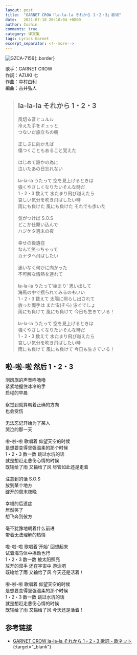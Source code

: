 ```yaml
---
layout: post
title:  "GARNET CROW「la-la-la それから 1・2・3」歌词"
date:   2021-07-18 20:10:04 +0800
author: Coshin
comments: true
category: 译文集
tags: Lyrics Garnet
excerpt_separator: <!--more-->
---
```

![GZCA-7156](https://ganekuro.github.io/images/discography/single/GZCA-7156.jpg){:.border}

歌手：GARNET CROW<br>
作詞：AZUKI 七<br>
作曲：中村由利<br>
編曲：古井弘人<!--more-->

<blockquote class="original">
  <h2>la-la-la それから 1・2・3</h2>
  <p>
    風切る音ヒュルル<br>
    冷えた手をギュッと<br>
    つないだ旅立ちの朝<br>
    <br>
    正しさに向かえば<br>
    傷つくこともあること覚えた<br>
    <br>
    はじめて誰かの為に<br>
    泣いたあの日忘れない<br>
    <br>
    la-la-la うたって 空を見上げるときは<br>
    強くやさしくなりたいそんな時だ<br>
    1・2・3 数えて 水たまり飛び越えたら<br>
    哀しい気分を吹き飛ばしたい時<br>
    雨にも負けた 風にも負けた それでも歩いた<br>
    <br>
    気がつけば S.O.S<br>
    どこか仕舞い込んで<br>
    ハジケタ週末の夜<br>
    <br>
    幸せの後遺症<br>
    なんて笑っちゃって<br>
    カナタヘ飛ばしたい<br>
    <br>
    迷いなく何かに向かった<br>
    不可解な情熱を連れて<br>
    <br>
    la-la-la うたって‘始まり' 思い出して<br>
    海馬の中で揺られてみるのもいい<br>
    1・2・3 数えて 太陽に照らし出されて<br>
    放った両手は また宙(そら) 泳ぐでしょ<br>
    雨にも負けて 風にも負けて 今日も生きている！<br>
    <br>
    la-la-la うたって 空を見上げるときは<br>
    強くやさしくなりたいそんな時だ<br>
    1・2・3 数えて 水たまり飛び越えたら<br>
    哀しい気分を吹き飛ばしたい時<br>
    雨にも負けて 風にも負けて 今日も生きている！
  </p>
</blockquote>

<div class="translation">
  <h2>啦-啦-啦 然后 1・2・3</h2>
  <p>
    测风旗的声音呼噜噜<br>
    紧紧地握住冰冷的手<br>
    启程的早晨<br>
    <br>
    察觉到就算朝着正确的方向<br>
    也会受伤<br>
    <br>
    无法忘记开始为了某人<br>
    哭泣的那一天<br>
    <br>
    啦-啦-啦 歌唱着 仰望天空的时候<br>
    是想要变得坚强温柔的那个时候<br>
    1・2・3 数一数 跳过水坑的话<br>
    就是想赶走悲伤心情的时候<br>
    既输给了雨 又输给了风 尽管如此还是走着<br>
    <br>
    注意到的话 S.O.S<br>
    放到某个地方<br>
    绽开的周末夜晚<br>
    <br>
    幸福的后遗症<br>
    居然笑了<br>
    想飞奔到彼方<br>
    <br>
    毫不犹豫地朝着什么前进<br>
    带着无法理解的热情<br>
    <br>
    啦-啦-啦 歌唱着‘开始' 回想起来<br>
    试着海马体中摇动也行<br>
    1・2・3 数一数 被太阳照亮<br>
    放开的双手 还在宇宙中 游泳吧<br>
    既输给了雨 又输给了风 今天还是活着！<br>
    <br>
    啦-啦-啦 歌唱着 仰望天空的时候<br>
    是想要变得坚强温柔的那个时候<br>
    1・2・3 数一数 跳过水坑的话<br>
    就是想赶走悲伤心情的时候<br>
    既输给了雨 又输给了风 今天还是活着！
  </p>
</div>

## 参考链接

* [GARNET CROW la-la-la それから 1・2・3 歌詞 - 歌ネット](https://www.uta-net.com/song/93528/){:target="_blank"}
